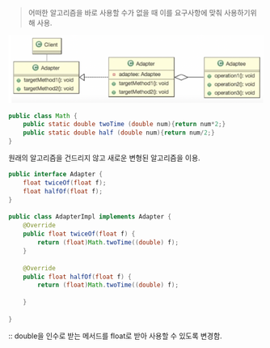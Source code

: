 > 어떠한 알고리즘을 바로 사용할 수가 없을 때 이를 요구사항에 맞춰 사용하기위해 사용.


![img_1.png](img_1.png)


```java
public class Math {
    public static double twoTime (double num){return num*2;}
    public static double half (double num){return num/2;}
}
```

원래의 알고리즘을 건드리지 않고 새로운 변형된 알고리즘을 이용.

```java
public interface Adapter {
    float twiceOf(float f);
    float halfOf(float f);
}

public class AdapterImpl implements Adapter {
    @Override
    public float twiceOf(float f) {
        return (float)Math.twoTime((double) f);
    }

    @Override
    public float halfOf(float f) {
        return (float)Math.twoTime((double) f);

    }

}
```
:: double을 인수로 받는 메서드를 float로 받아 사용할 수 있도록 변경함.